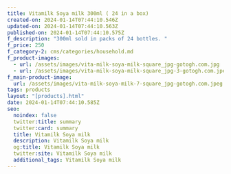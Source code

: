 ```yaml
---
title: Vitamilk Soya milk 300ml ( 24 in a box)
created-on: 2024-01-14T07:44:10.546Z
updated-on: 2024-01-14T07:44:10.563Z
published-on: 2024-01-14T07:44:10.575Z
f_description: "300ml sold in packs of 24 bottles. "
f_price: 250
f_category-2: cms/categories/household.md
f_product-images:
  - url: /assets/images/vita-milk-soya-milk-square_jpg-gotogh.com.jpg
  - url: /assets/images/vita-milk-soya-milk-square_jpg-3-gotogh.com.jpeg
f_main-product-image:
  url: /assets/images/vita-milk-soya-milk-7-square_jpg-gotogh.com.jpeg
tags: products
layout: "[products].html"
date: 2024-01-14T07:44:10.585Z
seo:
  noindex: false
  twitter:title: summary
  twitter:card: summary
  title: Vitamilk Soya milk
  description: Vitamilk Soya milk
  og:title: Vitamilk Soya milk
  twitter:site: Vitamilk Soya milk
  additional_tags: Vitamilk Soya milk
---
```

